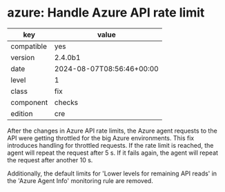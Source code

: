 [//]: # (werk v2)
# azure: Handle Azure API rate limit

key        | value
---------- | ---
compatible | yes
version    | 2.4.0b1
date       | 2024-08-07T08:56:46+00:00
level      | 1
class      | fix
component  | checks
edition    | cre

After the changes in Azure API rate limits, the Azure agent requests to the API
were getting throttled for the big Azure environments.
This fix introduces handling for throttled requests. If the rate limit is reached,
the agent will repeat the request after 5 s. If it fails again, the agent will repeat the request
after another 10 s.

Additionally, the default limits for 'Lower levels for remaining API reads' in
the 'Azure Agent Info' monitoring rule are removed.